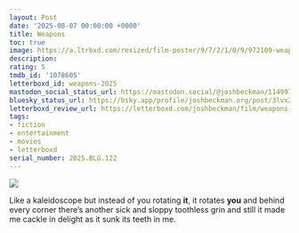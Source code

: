 ```yaml
---
layout: Post
date: '2025-08-07 00:00:00 +0000'
title: Weapons
toc: true
image: https://a.ltrbxd.com/resized/film-poster/9/7/2/1/0/9/972109-weapons-2025-0-600-0-900-crop.jpg?v=8100270337
description:
rating: 5
tmdb_id: '1078605'
letterboxd_id: weapons-2025
mastodon_social_status_url: https://mastodon.social/@joshbeckman/114997194374638024
bluesky_status_url: https://bsky.app/profile/joshbeckman.org/post/3lvx2hq4nyy2a
letterboxd_review_url: https://letterboxd.com/joshbeckman/film/weapons-2025/
tags:
- fiction
- entertainment
- movies
- letterboxd
serial_number: 2025.BLG.122
---
```

 <p><img src="https://a.ltrbxd.com/resized/film-poster/9/7/2/1/0/9/972109-weapons-2025-0-600-0-900-crop.jpg?v=8100270337"/></p> <p>Like a kaleidoscope but instead of you rotating <b>it</b>, it rotates <b>you</b> and behind every corner there’s another sick and sloppy toothless grin and still it made me cackle in delight as it sunk its teeth in me.</p> 
